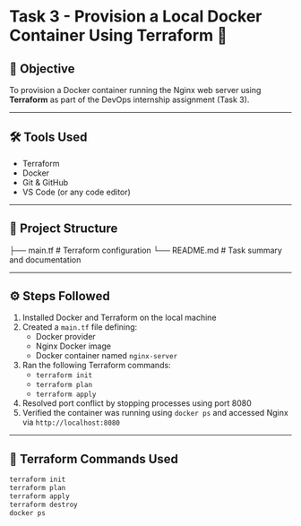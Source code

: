 # Task 3 - Provision a Local Docker Container Using Terraform 🐳

## 🎯 Objective

To provision a Docker container running the Nginx web server using **Terraform** as part of the DevOps internship assignment (Task 3).

---

## 🛠️ Tools Used

- Terraform
- Docker
- Git & GitHub
- VS Code (or any code editor)

---

## 🧱 Project Structure
├── main.tf # Terraform configuration
└── README.md # Task summary and documentation




---

## ⚙️ Steps Followed

1. Installed Docker and Terraform on the local machine
2. Created a `main.tf` file defining:
   - Docker provider
   - Nginx Docker image
   - Docker container named `nginx-server`
3. Ran the following Terraform commands:
   - `terraform init`
   - `terraform plan`
   - `terraform apply`
4. Resolved port conflict by stopping processes using port 8080
5. Verified the container was running using `docker ps` and accessed Nginx via `http://localhost:8080`

---

## 🔄 Terraform Commands Used

```bash
terraform init
terraform plan
terraform apply
terraform destroy
docker ps
